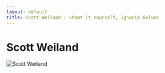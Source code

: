 ```yaml
---
layout: default
title: Scott Weiland : Shoot It Yourself, Ignacio Galvez
---
```


# Scott Weiland

![Scott Weiland](http://assets.farmhouse.co/publishing/1-shoot-it-yourself/images/scott-weiland-1.jpg)
